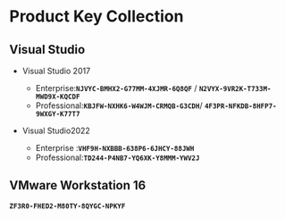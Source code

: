 
# Product Key Collection

## **Visual Studio**
- Visual Studio 2017
  - Enterprise:**`NJVYC-BMHX2-G77MM-4XJMR-6Q8QF`** / **`N2VYX-9VR2K-T733M-MWD9X-KQCDF`**
  - Professional:**`KBJFW-NXHK6-W4WJM-CRMQB-G3CDH`**/ **`4F3PR-NFKDB-8HFP7-9WXGY-K77T7`**






- Visual Studio2022
  - Enterprise :**`VHF9H-NXBBB-638P6-6JHCY-88JWH`**
  - Professional:**`TD244-P4NB7-YQ6XK-Y8MMM-YWV2J`**

## **VMware Workstation 16**
**`ZF3R0-FHED2-M80TY-8QYGC-NPKYF`**